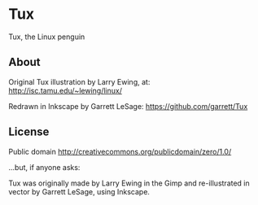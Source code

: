 # Tux

Tux, the Linux penguin


## About

Original Tux illustration by Larry Ewing, at:
  http://isc.tamu.edu/~lewing/linux/

Redrawn in Inkscape by Garrett LeSage:
  https://github.com/garrett/Tux


## License

Public domain
  http://creativecommons.org/publicdomain/zero/1.0/

...but, if anyone asks:

Tux was originally made by Larry Ewing in the Gimp
and re-illustrated in vector by Garrett LeSage, using Inkscape.
